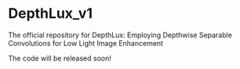 # DepthLux_v1
The official repository for DepthLux: Employing Depthwise Separable Convolutions for Low Light Image Enhancement

The code will be released soon!
